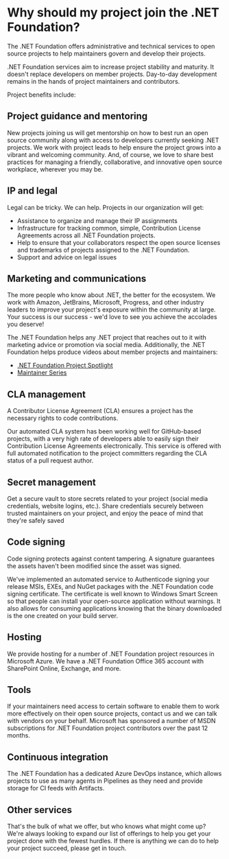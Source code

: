 # Why should my project join the .NET Foundation?

The .NET Foundation offers administrative and technical services to open source projects to help maintainers govern and develop their projects.

.NET Foundation services aim to increase project stability and maturity. It doesn't replace developers on member projects. Day-to-day development remains in the hands of project maintainers and contributors.

Project benefits include:

## Project guidance and mentoring

New projects joining us will get mentorship on how to best run an open source community along with access to developers currently seeking .NET projects. We work with project leads to help ensure the project grows into a vibrant and welcoming community. And, of course, we love to share best practices for managing a friendly, collaborative, and innovative open source workplace, wherever you may be.

## IP and legal

Legal can be tricky. We can help. Projects in our organization will get:

* Assistance to organize and manage their IP assignments
* Infrastructure for tracking common, simple, Contribution License Agreements across all .NET Foundation projects.
* Help to ensure that your collaborators respect the open source licenses and trademarks of projects assigned to the .NET Foundation.
* Support and advice on legal issues

## Marketing and communications

The more people who know about .NET, the better for the ecosystem. We work with Amazon, JetBrains, Microsoft, Progress, and other industry leaders to improve your project's exposure within the community at large. Your success is our success - we'd love to see you achieve the accolades you deserve!

The .NET Foundation helps any .NET project that reaches out to it with marketing advice or promotion via social media. Additionally, the .NET Foundation helps produce videos about member projects and maintainers:

* [.NET Foundation Project Spotlight](https://www.youtube.com/playlist?list=PL1rZQsJPBU2Ql5ZBOOdqn32xPMEUdor5Z)
* [Maintainer Series](https://www.youtube.com/playlist?list=PL1rZQsJPBU2TA8lm-2S0TMdT5FlL1sxuF)

## CLA management

A Contributor License Agreement (CLA) ensures a project has the necessary rights to code contributions.

Our automated CLA system has been working well for GitHub-based projects, with a very high rate of developers able to easily sign their Contribution License Agreements electronically. This service is offered with full automated notification to the project committers regarding the CLA status of a pull request author.

## Secret management

Get a secure vault to store secrets related to your project (social media credentials, website logins, etc.). Share credentials securely between trusted maintainers on your project, and enjoy the peace of mind that they're safely saved

## Code signing

Code signing protects against content tampering. A signature guarantees the assets haven't been modified since the asset was signed.

We've implemented an automated service to Authenticode signing your release MSIs, EXEs, and NuGet packages with the .NET Foundation code signing certificate. The certificate is well known to Windows Smart Screen so that people can install your open-source application without warnings. It also allows for consuming applications knowing that the binary downloaded is the one created on your build server.

## Hosting

We provide hosting for a number of .NET Foundation project resources in Microsoft Azure. We have a .NET Foundation Office 365 account with SharePoint Online, Exchange, and more.

## Tools

If your maintainers need access to certain software to enable them to work more effectively on their open source projects, contact us and we can talk with vendors on your behalf. Microsoft has sponsored a number of MSDN subscriptions for .NET Foundation project contributors over the past 12 months.

## Continuous integration

The .NET Foundation has a dedicated Azure DevOps instance, which allows projects to use as many agents in Pipelines as they need and provide storage for CI feeds with Artifacts.

## Other services

That's the bulk of what we offer, but who knows what might come up? We're always looking to expand our list of offerings to help you get your project done with the fewest hurdles. If there is anything we can do to help your project succeed, please get in touch.